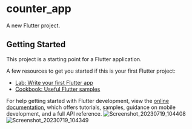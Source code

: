 # counter_app

A new Flutter project.

## Getting Started

This project is a starting point for a Flutter application.

A few resources to get you started if this is your first Flutter project:

- [Lab: Write your first Flutter app](https://docs.flutter.dev/get-started/codelab)
- [Cookbook: Useful Flutter samples](https://docs.flutter.dev/cookbook)

For help getting started with Flutter development, view the
[online documentation](https://docs.flutter.dev/), which offers tutorials,
samples, guidance on mobile development, and a full API reference.
![Screenshot_20230719_104408](https://github.com/BhargavsinhBarad/counter_app/assets/118417960/88143d5c-7c63-43e7-8caa-a0944d7ae324)
![Screenshot_20230719_104349](https://github.com/BhargavsinhBarad/counter_app/assets/118417960/fe87cddb-2999-4010-9f10-08550c1b68a8)
